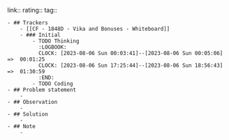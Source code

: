 link:: 
rating::
tag::

	- ## Trackers
		- [[CF - 1848D - Vika and Bonuses - Whiteboard]]
		- ### Initial
			- TODO Thinking
			  :LOGBOOK:
			  CLOCK: [2023-08-06 Sun 00:03:41]--[2023-08-06 Sun 00:05:06] =>  00:01:25
			  CLOCK: [2023-08-06 Sun 17:25:44]--[2023-08-06 Sun 18:56:43] =>  01:30:59
			  :END:
			- TODO Coding
	- ## Problem statement
		-
	- ## Observation
		-
	- ## Solution
		-
	- ## Note
		-
